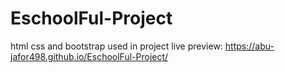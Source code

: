 # EschoolFul-Project
html css and bootstrap used in project
live preview: https://abu-jafor498.github.io/EschoolFul-Project/
